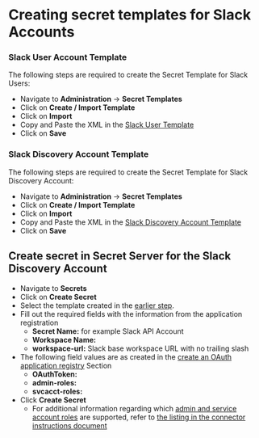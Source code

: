 # Creating secret templates for Slack Accounts 

### Slack User Account Template

The following steps are required to create the Secret Template for Slack Users:
- Navigate to **Administration** -> **Secret Templates**
- Click on **Create / Import Template**
- Click on **Import**
- Copy and Paste the XML in the [Slack User Template](./Slack%20User%20Account.xml)
- Click on **Save**

### Slack Discovery Account Template

The following steps are required to create the Secret Template for Slack Discovery Account:
- Navigate to **Administration** -> **Secret Templates**
- Click on **Create / Import Template**
- Click on **Import**
- Copy and Paste the XML in the [Slack Discovery Account Template](./Slack%20Discovery%20Credentials.xml)
- Click on **Save**

## Create secret in Secret Server for the Slack Discovery Account
- Navigate to **Secrets**
- Click on **Create Secret**
- Select the template created in the [earlier step](#slack-discovery-account-template).
- Fill out the required fields with the information from the application registration
    - **Secret Name:** for example Slack API Account
    - **Workspace Name:**
    - **workspace-url:** Slack base workspace URL with no trailing slash
- The following field values are as created in the [create an OAuth application registry](../Instructions.md/#create-an-oauth-application-registry) Section
    - **OAuthToken:**
    - **admin-roles:**
    - **svcacct-roles:**
- Click **Create Secret**
  - For additional information regarding which [admin and service account roles](https://api.slack.com/types/user) are supported, refer to [the listing in the connector instructions document](../Instructions.md#slack-user-role-definitions)